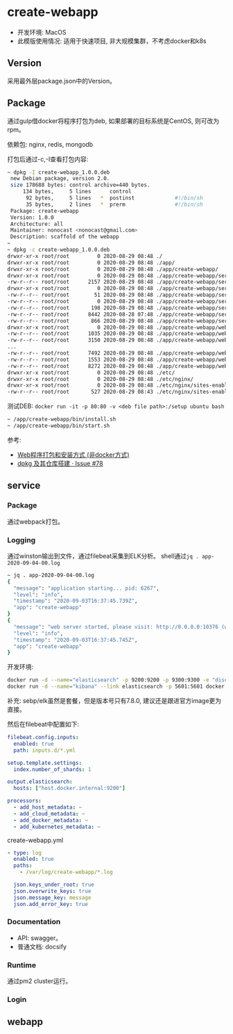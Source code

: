 # create-webapp

- 开发环境: MacOS
- 此模版使用情况: 适用于快速项目, 非大规模集群，不考虑docker和k8s

## Version

采用最外层package.json中的Version。

## Package

通过gulp借docker将程序打包为deb, 如果部署的目标系统是CentOS, 则可改为rpm。

依赖包: nginx, redis, mongodb

打包后通过-c,-I查看打包内容:

```sh
~ dpkg -I create-webapp_1.0.0.deb 
 new Debian package, version 2.0.
 size 178688 bytes: control archive=440 bytes.
     134 bytes,     5 lines      control              
      92 bytes,     5 lines   *  postinst             #!/bin/sh
      35 bytes,     2 lines   *  prerm                #!/bin/sh
 Package: create-webapp
 Version: 1.0.0
 Architecture: all
 Maintainer: nonocast <nonocast@gmail.com>
 Description: scaffold of the webapp
~
~ dpkg -c create-webapp_1.0.0.deb 
drwxr-xr-x root/root         0 2020-08-29 08:48 ./
drwxr-xr-x root/root         0 2020-08-29 08:48 ./app/
drwxr-xr-x root/root         0 2020-08-29 08:48 ./app/create-webapp/
drwxr-xr-x root/root         0 2020-08-29 08:48 ./app/create-webapp/service/
-rw-r--r-- root/root      2157 2020-08-29 08:48 ./app/create-webapp/service/bundle.js
drwxr-xr-x root/root         0 2020-08-29 08:48 ./app/create-webapp/service/config/
-rw-r--r-- root/root        51 2020-08-29 08:48 ./app/create-webapp/service/config/default.yaml
-rw-r--r-- root/root         0 2020-08-29 08:48 ./app/create-webapp/service/config/production.yaml
-rw-r--r-- root/root       198 2020-08-29 08:48 ./app/create-webapp/service/ecosystem.config.js
-rw-r--r-- root/root      8442 2020-08-28 07:48 ./app/create-webapp/service/main.js
-rw-r--r-- root/root       866 2020-08-29 08:48 ./app/create-webapp/service/package.json
drwxr-xr-x root/root         0 2020-08-29 08:48 ./app/create-webapp/webapp/
-rw-r--r-- root/root      1035 2020-08-29 08:48 ./app/create-webapp/webapp/asset-manifest.json
-rw-r--r-- root/root      3150 2020-08-29 08:48 ./app/create-webapp/webapp/favicon.ico
...
-rw-r--r-- root/root      7492 2020-08-29 08:48 ./app/create-webapp/webapp/static/js/main.6fb07dae.chunk.js.map
-rw-r--r-- root/root      1553 2020-08-29 08:48 ./app/create-webapp/webapp/static/js/runtime-main.00ed32f5.js
-rw-r--r-- root/root      8272 2020-08-29 08:48 ./app/create-webapp/webapp/static/js/runtime-main.00ed32f5.js.map
drwxr-xr-x root/root         0 2020-08-29 08:48 ./etc/
drwxr-xr-x root/root         0 2020-08-29 08:48 ./etc/nginx/
drwxr-xr-x root/root         0 2020-08-29 08:48 ./etc/nginx/sites-enabled/
-rw-r--r-- root/root       527 2020-08-29 08:43 ./etc/nginx/sites-enabled/create-webapp.conf
```

测试DEB:
`docker run -it -p 80:80 -v <deb file path>:/setup ubuntu bash`
```sh
~ /app/create-webapp/bin/install.sh 
~ /app/create-webapp/bin/start.sh 
```

参考:
- [Web程序打包和安装方式 (非docker方式)](https://github.com/nonocast/me/issues/77)
- [dpkg 及其仓库搭建 · Issue #78](https://github.com/nonocast/me/issues/78)

## service

### Package 

通过webpack打包。

### Logging

通过winston输出到文件，通过filebeat采集到ELK分析。
shell通过`jq . app-2020-09-04-00.log`

```sh
~ jq . app-2020-09-04-00.log 
{
  "message": "application starting... pid: 6267",
  "level": "info",
  "timestamp": "2020-09-03T16:37:45.739Z",
  "app": "create-webapp"
}
{
  "message": "web server started, please visit: http://0.0.0.0:10376 (with development mode)",
  "level": "info",
  "timestamp": "2020-09-03T16:37:45.745Z",
  "app": "create-webapp"
}
```

开发环境: 
```sh
docker run -d --name="elasticsearch" -p 9200:9200 -p 9300:9300 -e "discovery.type=single-node" docker.elastic.co/elasticsearch/elasticsearch:7.8.1
docker run -d --name="kibana" --link elasticsearch -p 5601:5601 docker.elastic.co/kibana/kibana:7.8.1
```

补充: sebp/elk虽然是套餐，但是版本号只有7.8.0, 建议还是跟进官方image更为直接。

然后在filebeat中配置如下:
```yml
filebeat.config.inputs:
  enabled: true
  path: inputs.d/*.yml

setup.template.settings:
  index.number_of_shards: 1

output.elasticsearch:
  hosts: ["host.docker.internal:9200"]

processors:
  - add_host_metadata: ~
  - add_cloud_metadata: ~
  - add_docker_metadata: ~
  - add_kubernetes_metadata: ~
```

create-webapp.yml

```yml
- type: log
  enabled: true
  paths:
    - /var/log/create-webapp/*.log

  json.keys_under_root: true
  json.overwrite_keys: true
  json.message_key: message
  json.add_error_key: true
```

### Documentation

- API: swagger。
- 普通文档: docsify

### Runtime

通过pm2 cluster运行。

### Login

## webapp

